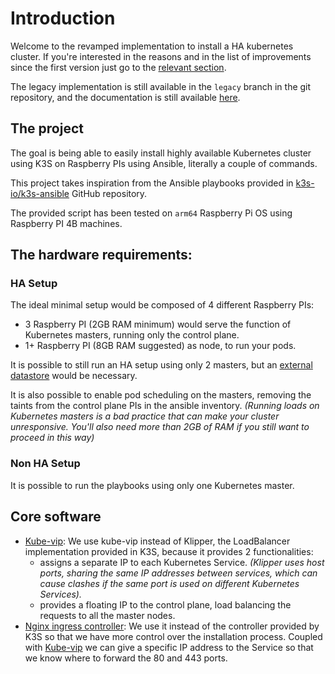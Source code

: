 # Introduction

Welcome to the revamped implementation to install a HA kubernetes cluster. If you're interested in the
reasons and in the list of improvements since the  first version just go to the [relevant section](improvements_since_first_version.md).

The legacy implementation is still available in the `legacy` branch in the git repository,
and the documentation is still available [here](legacy/index.md).

## The project

The goal is being able to easily install highly available Kubernetes cluster using K3S on Raspberry PIs
using Ansible, literally a couple of commands.

This project takes inspiration from the Ansible playbooks provided in [k3s-io/k3s-ansible](https://github.com/k3s-io/k3s-ansible)
GitHub repository.

The provided script has been tested on `arm64` Raspberry Pi OS using Raspberry PI 4B machines.

## The hardware requirements:

### HA Setup

The ideal minimal setup would be composed of 4 different Raspberry PIs:

- 3 Raspberry PI (2GB RAM minimum) would serve the function of Kubernetes masters, running only the control plane.
- 1+ Raspberry PI (8GB RAM suggested) as node, to run your pods.

It is possible to still run an HA setup using only 2 masters, but an [external datastore](https://rancher.com/docs/k3s/latest/en/installation/datastore)
would be necessary.

It is also possible to enable pod scheduling on the masters, removing the taints from
the control plane PIs in the ansible inventory. _(Running loads on Kubernetes masters is
a bad practice that can make your cluster unresponsive. You'll also need more than 2GB of
RAM if you still want to proceed in this way)_

### Non HA Setup

It is possible to run the playbooks using only one Kubernetes master.

## Core software

* [Kube-vip](https://kube-vip.chipzoller.dev/): We use kube-vip instead of Klipper, the LoadBalancer implementation 
  provided in K3S, because it provides 2 functionalities:
    * assigns a separate IP to each Kubernetes Service. _(Klipper uses host ports, sharing the same IP
      addresses between services, which can cause clashes if the same port is used on different Kubernetes Services)._
    * provides a floating IP to the control plane, load balancing the requests to all the master nodes.
* [Nginx ingress controller](https://kubernetes.github.io/ingress-nginx/): We use it instead of the controller provided
by K3S so that we have more control over the installation process. Coupled with [Kube-vip](https://kube-vip.chipzoller.dev/)
we can give a specific IP address to the Service so that we know where to forward the 80 and 443 ports.
